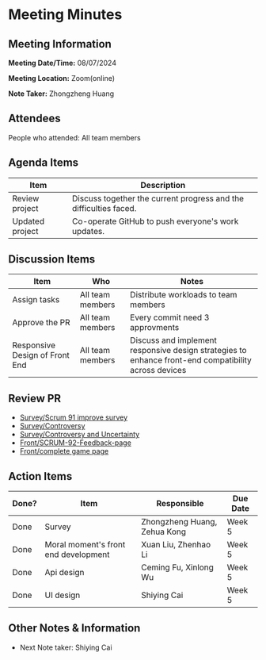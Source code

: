 # Meeting Minutes

## Meeting Information

**Meeting Date/Time:** 08/07/2024

**Meeting Location:** Zoom(online)

**Note Taker:**  Zhongzheng Huang

## Attendees

People who attended: All team members

## Agenda Items

| Item            | Description                                                       |
| --------------- | ----------------------------------------------------------------- |
| Review project  | Discuss together the current progress and the difficulties faced. |
| Updated project | Co-operate GitHub to push everyone's work updates.                |

## Discussion Items

| Item                           | Who              | Notes                                                                                                |
| ------------------------------ | ---------------- | ---------------------------------------------------------------------------------------------------- |
| Assign tasks                   | All team members | Distribute workloads to team members                                                                 |
| Approve the PR                 | All team members | Every commit need 3 approvments                                                                      |
| Responsive Design of Front End | All team members | Discuss and implement responsive design strategies to enhance front-end compatibility across devices |

## Review PR

- [Survey/Scrum 91 improve survey](https://github.com/24-S1-2-C-Moral-Decisions/moral-survey/pull/22)
- [Survey/Controversy](https://github.com/24-S1-2-C-Moral-Decisions/moral-survey/pull/23)
- [Survey/Controversy and Uncertainty](https://github.com/24-S1-2-C-Moral-Decisions/moral-survey/pull/24)
- [Front/SCRUM-92-Feedback-page](https://github.com/24-S1-2-C-Moral-Decisions/moral-front-end/pull/15)
- [Front/complete game page](https://github.com/24-S1-2-C-Moral-Decisions/moral-front-end/pull/10)

## Action Items

| Done? | Item                                 | Responsible                  | Due Date |
| ----- | ------------------------------------ | ---------------------------- | -------- |
| Done  | Survey                               | Zhongzheng Huang, Zehua Kong | Week 5   |
| Done  | Moral moment's front end development | Xuan Liu, Zhenhao Li         | Week 5   |
| Done  | Api design                           | Ceming Fu, Xinlong Wu        | Week 5   |
| Done  | UI design                            | Shiying Cai                  | Week 5   |

## Other Notes & Information

- Next Note taker: Shiying Cai
